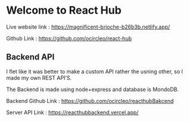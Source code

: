 
# Welcome to React Hub

Live website link : https://magnificent-brioche-b26b3b.netlify.app/

Github Link : https://github.com/ocircleo/react-hub


## Backend API
I flet like it was better to make a custom API rather the usning other, so I made my own REST API'S.

The Backend is made using node+express and database is MondoDB.

Backend Github Link : https://github.com/ocircleo/reacthubBakcend

Server API Link : https://reacthubbackend.vercel.app/





